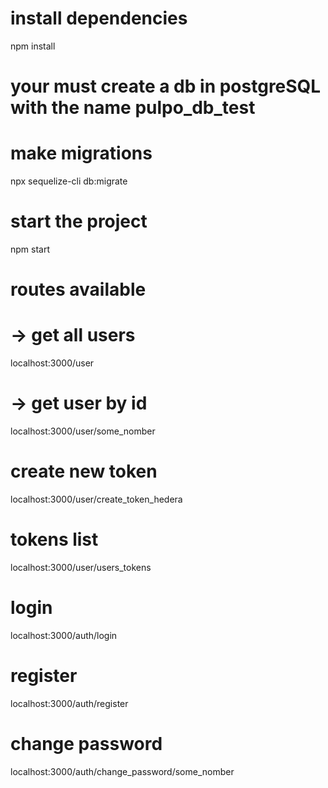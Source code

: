 # install dependencies
npm install

# your must create a db in postgreSQL with the name pulpo_db_test

# make migrations
npx sequelize-cli db:migrate

# start the project
npm start

# routes available
# 
# -> get all users
localhost:3000/user

# -> get user by id
localhost:3000/user/some_nomber

# create new token
localhost:3000/user/create_token_hedera

# tokens list
localhost:3000/user/users_tokens

# login
localhost:3000/auth/login

# register
localhost:3000/auth/register

# change password
localhost:3000/auth/change_password/some_nomber